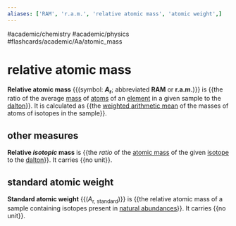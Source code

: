 ```yaml
---
aliases: ['RAM', 'r.a.m.', 'relative atomic mass', 'atomic weight',]
---
```


#academic/chemistry #academic/physics #flashcards/academic/Aa/atomic_mass

# relative atomic mass

__Relative atomic mass__ {{(symbol: ___A_<sub>r</sub>__; abbreviated __RAM__ or __r.a.m.__)}} is {{the ratio of the average [mass](mass.md) of [atoms](atom.md) of an [element](chemical%20element.md) in a given sample to the [dalton](dalton%20(unit).md)}}. It is calculated as {{the [weighted arithmetic mean](weighted%20arithmetic%20mean.md) of the masses of atoms of isotopes in the sample}}.

## other measures

__Relative _isotopic_ mass__ is {{the _ratio_ of the [atomic mass](atomic%20mass.md) of the given [isotope](isotope.md) to the [dalton](dalton%20(unit).md)}}. It carries {{no unit}}.

## standard atomic weight

__Standard atomic weight__ {{(_A_<sub>r, standard</sub>)}} is {{the relative atomic mass of a sample containing isotopes present in [natural abundances](natural%20abundance.md)}}. It carries {{no unit}}.
